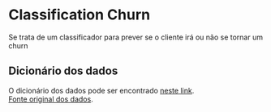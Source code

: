 
# Classification Churn

Se trata de um classificador para prever se o cliente irá ou não se tornar um churn

## Dicionário dos dados

O dicionário dos dados pode ser encontrado [neste link](https://www.kaggle.com/datasets/yeanzc/telco-customer-churn-ibm-dataset).  
[Fonte original dos dados](https://community.ibm.com/community/user/businessanalytics/blogs/steven-macko/2019/07/11/telco-customer-churn-1113).
